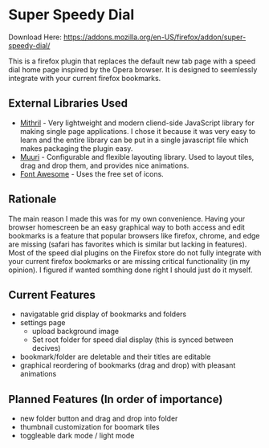 # Super Speedy Dial

Download Here: https://addons.mozilla.org/en-US/firefox/addon/super-speedy-dial/

This is a firefox plugin that replaces the default new tab page with a speed dial home page inspired by the Opera browser. It is designed to seemlessly integrate with your current firefox bookmarks.

## External Libraries Used

- [Mithril](https://mithril.js.org/) - Very lightweight and modern cliend-side JavaScript library for making single page applications. I chose it because it was very easy to learn and the entire library can be put in a single javascript file which makes packaging the plugin easy.
- [Muuri](https://muuri.dev/) - Configurable and flexible layouting library. Used to layout tiles, drag and drop them, and provides nice animations.
- [Font Awesome](https://fontawesome.com/) - Uses the free set of icons.

## Rationale

The main reason I made this was for my own convenience. Having your browser homescreen be an easy graphical way to both access and edit bookmarks is a feature that popular browsers like firefox, chrome, and edge are missing (safari has favorites which is similar but lacking in features). Most of the speed dial plugins on the Firefox store do not fully integrate with your current firefox bookmarks or are missing critical functionality (in my opinion). I figured if wanted somthing done right I should just do it myself.

## Current Features

- navigatable grid display of bookmarks and folders
- settings page
  - upload background image
  - Set root folder for speed dial display (this is synced between decives)
- bookmark/folder are deletable and their titles are editable
- graphical reordering of bookmarks (drag and drop) with pleasant animations

## Planned Features (In order of importance)

- new folder button and drag and drop into folder
- thumbnail customization for boomark tiles
- toggleable dark mode / light mode
